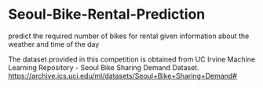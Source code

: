 # Seoul-Bike-Rental-Prediction

predict the required number of bikes for rental given information about the weather and time of the day

The dataset provided in this competition is obtained from UC Irvine Machine Learning Repository - Seoul Bike Sharing Demand Dataset. https://archive.ics.uci.edu/ml/datasets/Seoul+Bike+Sharing+Demand#
